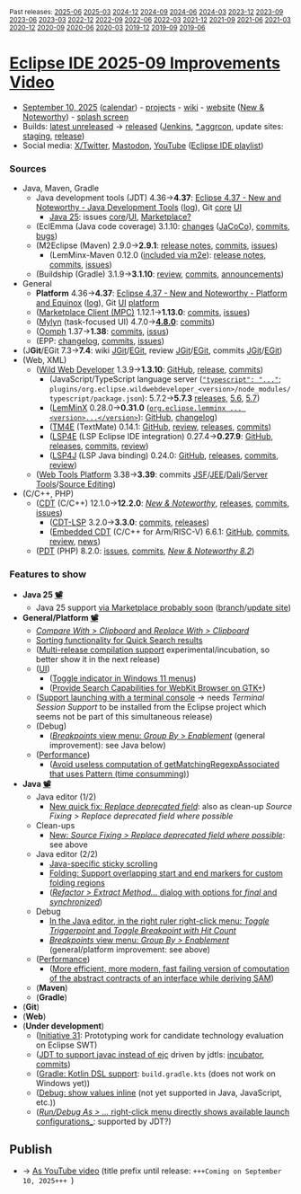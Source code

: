 <sup>Past releases:
[2025-06](https://github.com/howlger/Eclipse-IDE-improvements-videos/tree/2025-06)
[2025-03](https://github.com/howlger/Eclipse-IDE-improvements-videos/tree/2025-03)
[2024-12](https://github.com/howlger/Eclipse-IDE-improvements-videos/tree/2024-12)
[2024-09](https://github.com/howlger/Eclipse-IDE-improvements-videos/tree/2024-09)
[2024-06](https://github.com/howlger/Eclipse-IDE-improvements-videos/tree/2024-06)
[2024-03](https://github.com/howlger/Eclipse-IDE-improvements-videos/tree/2024-03)
[2023-12](https://github.com/howlger/Eclipse-IDE-improvements-videos/tree/2023-12)
[2023-09](https://github.com/howlger/Eclipse-IDE-improvements-videos/tree/2023-09)
[2023-06](https://github.com/howlger/Eclipse-IDE-improvements-videos/tree/2023-06)
[2023-03](https://github.com/howlger/Eclipse-IDE-improvements-videos/tree/2023-03)
[2022-12](https://github.com/howlger/Eclipse-IDE-improvements-videos/tree/2022-12)
[2022-09](https://github.com/howlger/Eclipse-IDE-improvements-videos/tree/2022-09)
[2022-06](https://github.com/howlger/Eclipse-IDE-improvements-videos/tree/2022-06)
[2022-03](https://github.com/howlger/Eclipse-IDE-improvements-videos/tree/2022-03)
[2021-12](https://github.com/howlger/Eclipse-IDE-improvements-videos/tree/2021-12)
[2021-09](https://github.com/howlger/Eclipse-IDE-improvements-videos/tree/2021-09)
[2021-06](https://github.com/howlger/Eclipse-IDE-improvements-videos/tree/2021-06)
[2021-03](https://github.com/howlger/Eclipse-IDE-improvements-videos/tree/2021-03)
[2020-12](https://github.com/howlger/Eclipse-IDE-improvements-videos/tree/2020-12)
[2020-09](https://github.com/howlger/Eclipse-IDE-improvements-videos/tree/2020-09)
[2020-06](https://github.com/howlger/Eclipse-IDE-improvements-videos/tree/2020-06)
[2020-03](https://github.com/howlger/Eclipse-IDE-improvements-videos/tree/2020-03)
[2019-12](https://github.com/howlger/Eclipse-IDE-improvements-videos/tree/2019-12)
[2019-09](https://github.com/howlger/Eclipse-IDE-improvements-videos/tree/2019-09)
[2019-06](https://github.com/howlger/Eclipse-IDE-improvements-videos/tree/2019-06)
</sup>

# [Eclipse IDE 2025-09 Improvements Video](https://youtu.be/xpyqX-AxEP0)

* [September 10, 2025](https://calendar.google.com/calendar/event?eid=MGRhOGN2a2tobzYwcWhjaTQ2cGpqOW5jcDYgZ2NoczdubTRudnBtODM3NDY5ZGRqOXRqbGtAZw&ctz=Europe/Berlin) ([calendar](https://calendar.google.com/calendar/embed?src=gchs7nm4nvpm837469ddj9tjlk@group.calendar.google.com&ctz=Europe/Berlin)) - [projects](https://projects.eclipse.org/releases/2025-09) - [wiki](https://github.com/eclipse-simrel/.github/blob/main/wiki/Simultaneous_Release.md) - [website](https://eclipseide.org/) ([New & Noteworthy](https://eclipseide.org/release/noteworthy/)) - [splash screen](https://gitlab.eclipse.org/eclipsefdn/helpdesk/-/issues/5332)
* Builds: [latest unreleased](https://download.eclipse.org/technology/epp/staging/) → [released](https://download.eclipse.org/technology/epp/downloads/release/2025-09/) ([Jenkins](https://ci.eclipse.org/packaging/job/simrel.epp-tycho-build), [*.aggrcon](https://github.com/eclipse-simrel/simrel.build/commits/main), update sites: [staging](https://download.eclipse.org/staging/2025-09), [release](http://download.eclipse.org/releases/2025-09))
* Social media: [X/Twitter](https://x.com/EclipseJavaIDE), [Mastodon](https://mastodon.social/@EclipseFdn), [YouTube](https://www.youtube.com/user/EclipseFdn) ([Eclipse IDE playlist](https://www.youtube.com/playlist?list=PLy7t4z5SYNaSNjL60ofpwVhfA7mOF3Pgk))


### Sources

 * Java, Maven, Gradle
    * Java development tools (JDT) 4.36→**4.37**: [Eclipse 4.37 - New and Noteworthy - Java Development Tools](https://www.eclipse.org/eclipse/news/4.37/jdt.php) ([log](https://github.com/eclipse-platform/www.eclipse.org-eclipse/commits/master/news/4.37/jdt.html)), Git [core](https://github.com/eclipse-jdt/eclipse.jdt.core/commits/master) [UI](https://github.com/eclipse-jdt/eclipse.jdt.ui/commits/master)
        * [Java 25](https://jdk.java.net/25/): issues [core](https://github.com/eclipse-jdt/eclipse.jdt.core/issues/3822)/[UI](https://github.com/eclipse-jdt/eclipse.jdt.ui/issues/2160), [Marketplace?](https://marketplace.eclipse.org/search?search_api_fulltext=Java+25)
    * (EclEmma (Java code coverage) 3.1.10: [changes](https://www.eclemma.org/changes.html) ([JaCoCo](https://www.jacoco.org/jacoco/trunk/doc/changes.html)), [commits](https://github.com/eclipse/eclemma/commits/master), [bugs](https://bugs.eclipse.org/bugs/buglist.cgi?product=Eclemma&query_format=advanced&order=changeddate%20DESC))
    * (M2Eclipse (Maven) 2.9.0→**2.9.1**: [release notes](https://github.com/eclipse-m2e/m2e-core/blob/master/RELEASE_NOTES.md#291), [commits](https://github.com/eclipse-m2e/m2e-core/compare/2.9.0...2.9.1), [issues](https://github.com/eclipse-m2e/m2e-core/issues?q=is%3Aissue+sort%3Aupdated-desc+is%3Aclosed))
        * (LemMinx-Maven 0.12.0 ([included via m2e](https://github.com/eclipse-m2e/m2e-core/blob/master/org.eclipse.m2e.editor.lemminx/pom.xml#L48)): [release notes](https://github.com/eclipse/lemminx-maven/releases/tag/0.12.0), [commits](https://github.com/eclipse/lemminx-maven/compare/0.11.1...0.12.0), [issues](https://github.com/eclipse/lemminx-maven/issues?q=is%3Aissue+sort%3Aupdated-desc+is%3Aclosed))
    * (Buildship (Gradle) 3.1.9→**3.1.10**: [review](https://projects.eclipse.org/projects/tools.buildship/releases/3.1.10), [commits](https://github.com/eclipse/buildship/commits/master), [announcements](https://discuss.gradle.org/tag/buildship-release))
 * General
    * **Platform** 4.36→**4.37**: [Eclipse 4.37 - New and Noteworthy - Platform and Equinox](https://www.eclipse.org/eclipse/news/4.37/platform.php) ([log](https://github.com/eclipse-platform/www.eclipse.org-eclipse/commits/master/news/4.37/platform.html)), Git [UI](https://github.com/eclipse-platform/eclipse.platform.ui/commits/master) [platform](https://github.com/eclipse-platform/eclipse.platform/commits/master)
    * ([Marketplace Client (MPC)](https://projects.eclipse.org/projects/technology.packaging.mpc) 1.12.1→**1.13.0**: [commits](https://github.com/eclipse-mpc/epp.mpc/commits/master), [issues](https://github.com/eclipse-mpc/epp.mpc/issues))
    * ([Mylyn](https://projects.eclipse.org/projects/tools.mylyn) (task-focused UI) 4.7.0→[**4.8.0**](https://github.com/eclipse-mylyn/org.eclipse.mylyn/milestone/11?closed=1): [commits](https://github.com/eclipse-mylyn/org.eclipse.mylyn/commits/main))
    * ([Oomph](https://projects.eclipse.org/projects/tools.oomph) 1.37→**1.38**: [commits](https://github.com/eclipse-oomph/oomph/commits/master), [issus](https://github.com/eclipse-oomph/oomph/issues?q=is%3Aissue+is%3Aclosed+sort%3Aupdated-desc))
    * (EPP: [changelog](https://github.com/eclipse-packaging/packages/blob/master/CHANGELOG.md#2025-09), [commits](https://github.com/eclipse-packaging/packages/commits/master), [issues](https://github.com/eclipse-packaging/packages/issues))
 * (J**Git**/EGit 7.3→**7.4**: wiki [JGit](https://github.com/eclipse-jgit/jgit/wiki/New-and-Noteworthy)/[EGit](https://github.com/eclipse-egit/egit/wiki/New-and-Noteworthy), review [JGit](https://projects.eclipse.org/projects/technology.jgit/releases/7.4.0)/[EGit](https://projects.eclipse.org/projects/technology.egit/releases/7.4.0), commits [JGit](https://github.com/eclipse-jgit/jgit/commits/master)/[EGit](https://github.com/eclipse-egit/egit/commits/master))
 * (Web, XML)
     * ([Wild Web Developer](https://projects.eclipse.org/projects/tools.wildwebdeveloper) 1.3.9→**1.3.10**: [GitHub](https://github.com/eclipse-wildwebdeveloper/wildwebdeveloper), [release](https://github.com/eclipse-wildwebdeveloper/wildwebdeveloper/releases/tag/1.3.10), [commits](https://github.com/eclipse-wildwebdeveloper/wildwebdeveloper/compare/1.3.9...1.3.10))
        * (JavaScript/TypeScript language server ([`"typescript": "..."`](https://github.com/eclipse-wildwebdeveloper/wildwebdeveloper/blob/master/org.eclipse.wildwebdeveloper/package.json#L6); `plugins/org.eclipse.wildwebdeveloper_<version>/node_modules/typescript/package.json`): 5.7.2→**5.7.3** [releases](https://github.com/microsoft/TypeScript/releases), [5.6](https://devblogs.microsoft.com/typescript/announcing-typescript-5-6), [5.7](https://devblogs.microsoft.com/typescript/announcing-typescript-5-7))
        * ([LemMinX](https://projects.eclipse.org/projects/technology.lemminx) 0.28.0→**0.31.0** ([`org.eclipse.lemminx ... <version>...</version>`](https://github.com/eclipse-wildwebdeveloper/wildwebdeveloper/blob/master/target-platform/target-platform.target#L60-L64)): [GitHub](https://github.com/eclipse/lemminx), [changelog](https://github.com/eclipse-lemminx/lemminx/blob/main/CHANGELOG.md#0310-may-8-2025))
        * ([TM4E](https://projects.eclipse.org/projects/technology.tm4e) (TextMate) 0.14.1: [GitHub](https://github.com/eclipse/tm4e), [review](https://projects.eclipse.org/projects/technology.tm4e/releases/0.14.1), [releases](https://github.com/eclipse/tm4e/releases), [commits](https://github.com/eclipse/tm4e/compare/0.14.0...0.14.1))
        * ([LSP4E](https://projects.eclipse.org/projects/technology.lsp4e) (LSP Eclipse IDE integration) 0.27.4→**0.27.9**: [GitHub](https://github.com/eclipse/lsp4e), [releases](https://github.com/eclipse/lsp4e/releases), [commits](https://github.com/eclipse/lsp4e/compare/0.27.4...0.27.9), [review](https://projects.eclipse.org/projects/technology.lsp4e/releases/0.27.9))
        * ([LSP4J](https://projects.eclipse.org/projects/technology.lsp4j) (LSP Java binding) 0.24.0: [GitHub](https://github.com/eclipse/lsp4j), [releases](https://github.com/eclipse/lsp4j/releases), [commits](https://github.com/eclipse/lsp4j/compare/v0.23.1...v0.24.0), [review](https://projects.eclipse.org/projects/technology.lsp4j))
    * ([Web Tools Platform](https://projects.eclipse.org/projects/webtools) 3.38→**3.39**: commits [JSF](https://github.com/eclipse-jsf/webtools.jsf/commits/master/)/[JEE](https://github.com/eclipse-jeetools/webtools.javaee/commits/master/)/[Dali](https://github.com/eclipse-dali/webtools.dali/commits/master/)/[Server Tools](https://github.com/eclipse-servertools/servertools/commits/master/)/[Source Editing](https://github.com/eclipse-sourceediting/sourceediting/commits/master/))
 * (C/C++, PHP)
     * ([CDT](https://projects.eclipse.org/projects/tools.cdt) (C/C++) 12.1.0→**12.2.0**: [_New & Noteworthy_](https://github.com/eclipse-cdt/cdt/blob/main/NewAndNoteworthy/CDT-12.2.md), [releases](https://github.com/eclipse-cdt/cdt/releases), [commits](https://github.com/eclipse-cdt/cdt/compare/cdt_12_1...cdt_12_2), [issues](https://github.com/eclipse-cdt/cdt/issues?q=is%3Aissue+sort%3Aupdated-desc))
        * ([CDT-LSP](https://github.com/eclipse-cdt/cdt-lsp) 3.2.0→**3.3.0**: [commits](https://github.com/eclipse-cdt/cdt-lsp/commits/main/), [releases](https://github.com/eclipse-cdt/cdt-lsp/releases))
        * ([Embedded CDT](https://projects.eclipse.org/projects/iot.embed-cdt) (C/C++ for Arm/RISC-V) 6.6.1: [GitHub](https://github.com/eclipse-embed-cdt/eclipse-plugins), [commits](https://github.com/eclipse-embed-cdt/eclipse-plugins/compare/v6.6.0...v6.6.1), [review](https://projects.eclipse.org/projects/iot.embed-cdt/releases/6.6.1), [news](https://eclipse-embed-cdt.github.io/news/))
    * ([PDT](https://projects.eclipse.org/projects/tools.pdt) (PHP) 8.2.0: [issues](https://github.com/eclipse/pdt/issues?q=is%3Aissue+sort%3Aupdated-asc), [commits](https://github.com/eclipse/pdt/commits/master), [_New & Noteworthy 8.2_](https://github.com/eclipse-pdt/pdt/wiki/NewIn82))


### Features to show

 * **Java 25 [📽️](https://youtu.be/xpyqX-AxEP0?t=17)**
     * Java 25 support [via Marketplace probably soon](https://marketplace.eclipse.org/search?search_api_fulltext=Java+25) ([branch](https://github.com/eclipse-jdt/eclipse.jdt.core/tree/BETA_JAVA25)/[update site](https://download.eclipse.org/eclipse/updates/4.37-Y-builds/))
 * **General/Platform [📽️](https://youtu.be/xpyqX-AxEP0?t=32)**
     * [_Compare With > Clipboard_ and _Replace With > Clipboard_](https://eclipse.dev/eclipse/markdown/?f=news/4.37/platform.md#comparereplace-with-clipboard)
     * [Sorting functionality for Quick Search results](https://github.com/eclipse-platform/eclipse.platform.ui/commit/0c268ac70cb38d68d405e479c3c85c888a4e14f4)
     * ([Multi-release compilation support](https://github.com/eclipse-jdt/eclipse.jdt.core/pull/3900) experimental/incubation, so better show it in the next release)
     * ([UI](https://github.com/search?utf8=%E2%9C%93&q=dark+OR+light+OR+theme+OR+layout+org%3Aeclipse-platform+org%3Aeclipse-jdt+committer-date%3A2025-06-05..2025-09-10&s=committer-date&type=Commits))
        * ([Toggle indicator in Windows 11 menus](https://eclipse.dev/eclipse/markdown/?f=news/4.37/platform.md#toggle-indicator-in-windows-11-menus))
        * ([Provide Search Capabilities for WebKit Browser on GTK+](https://eclipse.dev/eclipse/markdown/?f=news/4.37/platform.md#provide-search-capabilities-for-webkit-browser-on-gtk))
     * ([Support launching with a terminal console](https://eclipse.dev/eclipse/markdown/?f=news/4.37/platform.md#support-launching-with-a-terminal-console) → needs _Terminal Session Support_ to be installed from the Eclipse project which seems not be part of this simultaneous release)
     * (Debug)
         * ([_Breakpoints_ view menu: _Group By > Enablement_](https://eclipse.dev/eclipse/markdown/?f=news/4.37/platform.md#group-breakpoints-by-enablement) (general improvement): see Java below)
     * ([Performance](https://github.com/search?utf8=%E2%9C%93&q=performance+OR+speed+OR+fast+OR+faster+OR+slow+org%3Aeclipse-platform+committer-date%3A2025-06-05..2025-09-10&s=committer-date&o=desc&type=Commits))
        * ([Avoid useless computation of getMatchingRegexpAssociated that uses Pattern (time consumming)](https://github.com/eclipse-platform/eclipse.platform/commit/7f4b9bcca0046a8fcc34c3d918123a82f8d1efe0))
 * **Java [📽️](https://youtu.be/xpyqX-AxEP0?t=132)**
     * Java editor (1/2)
        * [New quick fix: _Replace deprecated field_](https://eclipse.dev/eclipse/markdown/?f=news/4.37/jdt.md#new-quick-fixclean-up-to-replace-deprecated-fields): also as clean-up _Source Fixing > Replace deprecated field where possible_
     * Clean-ups
        * [New: _Source Fixing > Replace deprecated field where possible_](https://eclipse.dev/eclipse/markdown/?f=news/4.37/jdt.md#new-quick-fixclean-up-to-replace-deprecated-fields): see above
     * Java editor (2/2)
        * [Java-specific sticky scrolling](https://github.com/eclipse-jdt/eclipse.jdt.ui/commit/51a745491eee50750c9eaed215c5c903e6aa3498)
        * [Folding: Support overlapping start and end markers for custom folding regions](https://eclipse.dev/eclipse/markdown/?f=news/4.37/jdt.md#support-overlapping-start-and-end-markers-for-custom-folding-regions)
        * ([_Refactor > Extract Method..._ dialog with options for _final_ and _synchronized_](https://eclipse.dev/eclipse/markdown/?f=news/4.37/jdt.md#access-modifier-specification-added-to-extract-method))
     * Debug
        * [In the Java editor, in the right ruler right-click menu: _Toggle Triggerpoint_ and _Toggle Breakpoint with Hit Count_](https://eclipse.dev/eclipse/markdown/?f=news/4.37/jdt.md#toggle-triggerpoint-and-breakpoint-with-hit-count)
        * [_Breakpoints_ view menu: _Group By > Enablement_](https://eclipse.dev/eclipse/markdown/?f=news/4.37/platform.md#group-breakpoints-by-enablement) (general/platform improvement: see above)
     * ([Performance](https://github.com/search?utf8=%E2%9C%93&q=performance+OR+speed+OR+faster+org%3Aeclipse-jdt+committer-date%3A2025-06-05..2025-09-10&s=committer-date&o=desc&type=Commits))
        * ([More efficient, more modern, fast failing version of computation of the abstract contracts of an interface while deriving SAM](https://github.com/eclipse-jdt/eclipse.jdt.core/commit/0eb7ed33a2e33e82a5670b0283fb1bb396d4029e))
     * (**Maven<!-- [📽️](https://youtu.be/xpyqX-AxEP0?t=242)-->**)
     * (**Gradle<!-- [📽️](https://youtu.be/xpyqX-AxEP0?t=311)-->**)
 * (**Git<!-- [📽️](https://youtu.be/xpyqX-AxEP0?t=000)-->**)
 * (**Web<!-- [📽️](https://youtu.be/xpyqX-AxEP0?t=000)-->**)
 * (**Under development**)
    * ([Initiative 31](https://github.com/swt-initiative31/): Prototyping work for candidate technology evaluation on Eclipse SWT)
    * ([JDT to support javac instead of ejc](https://www.eclipse.org/lists/jdt-dev/msg02333.html) driven by jdtls: [incubator](https://github.com/eclipse-jdtls/eclipse-jdt-core-incubator/labels/javac), [commits](https://github.com/eclipse-jdt/eclipse.jdt.core/compare/master...eclipse-jdtls:eclipse-jdt-core-incubator:dom-with-javac))
    * ([Gradle: Kotlin DSL support](https://github.com/eclipse/buildship/pull/1259): `build.gradle.kts` (does not work on Windows yet))
    * ([Debug: show values inline](https://www.eclipse.org/eclipse/news/4.23/platform.php#inline-debug-values) (not yet supported in Java, JavaScript, etc.))
    * ([_Run/Debug As > ..._ right-click menu directly shows available launch configurations_](https://www.eclipse.org/eclipse/news/4.28/platform.php#launch-debug-shortcuts-expanded): supported by JDT?)


## Publish
* → [As YouTube video](https://www.youtube.com/playlist?list=PLnh_8hTD4yvnhXSttuewEKgKkmlIj_ND-) (title prefix until release: `+++Coming on September 10, 2025+++ `)
